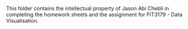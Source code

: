 This folder contains the intellectual property of Jason Abi Chebli in completing the homework sheets and the assignment for FIT3179 - Data Visualisation. 
